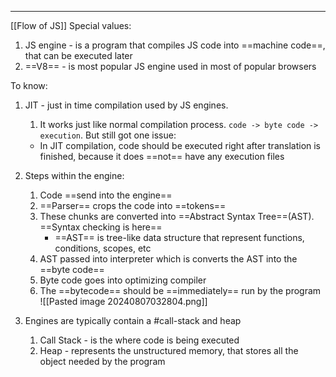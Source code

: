 ***
[[Flow of JS]]
Special values:
1. JS engine - is a program that compiles JS code into ==machine code==, that can be executed later 
2. ==V8== - is most popular JS engine used in most of popular browsers 

To know:
1. JIT - just in time compilation used by JS engines.
	1. It works just like normal compilation process. `code -> byte code -> execution`. But still got one issue: 
	- In JIT compilation, code should be executed right after translation is finished, because it does ==not== have any execution files 

2. Steps within the engine:
	1. Code ==send into the engine==
	2. ==Parser== crops the code into ==tokens==
	3. These chunks are converted into ==Abstract Syntax Tree==(AST). ==Syntax checking is here==
		- ==AST== is tree-like data structure that represent functions, conditions, scopes, etc
	4. AST passed into interpreter which is converts the AST into the ==byte code== 
	5. Byte code goes into optimizing compiler 
	6. The ==bytecode== should be ==immediately== run by the program
![[Pasted image 20240807032804.png]]

3. Engines are typically contain a #call-stack and heap
	1. Call Stack - is the where code is being executed 
	2. Heap - represents the unstructured memory, that stores all the object needed by the program 


